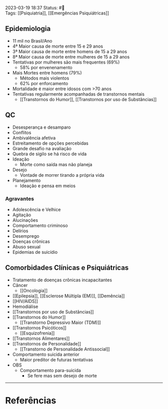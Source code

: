 2023-03-19 18:37
Status: #🌱   
Tags: [[Psiquiatria]], [[Emergências Psiquiátricas]]
<br/>
## Epidemiologia
- 11 mil no Brasil/Ano
- 4ª Maior causa de morte entre 15 e 29 anos
- 3ª Maior causa de morte entre homens de 15 a 29 anos
- 8ª Maior causa de morte entre mulheres de 15 a 29 anos
- Tentativas por mulheres são mais frequentes (69%)
	- 58% por envenenamento
- Mais Mortes entre homens (79%)
	- Métodos mais violentos
	- 62% por enforcamento
- Mortalidade é maior entre idosos com >70 anos
- Tentativas regularmente acompanhadas de transtornos mentais
	- [[Transtornos do Humor]], [[Transtornos por uso de Substâncias]]
## QC
- Desesperança e desamparo
- Conflitos
- Ambivalência afetiva
- Estreitamento de opções percebidas
- Grande desafio na avaliação
- Quebra de sigilo se há risco de vida
- Ideação
	- Morte como saída mas não planeja
- Desejo
	- Vontade de morrer tirando a própria vida
- Planejamento
	- Ideação e pensa em meios
### Agravantes
- Adolescência e Velhice
- Agitação
- Alucinações
- Comportamento criminoso
- Delírios
- Desemprego
- Doenças crônicas
- Abuso sexual
- Epidemias de suicídio
## Comorbidades Clínicas e Psiquiátricas
- Tratamento de doenças crônicas incapacitantes
- Câncer
	- [[Oncologia]]
- [[Epilepsia]], [[Esclerose Múltipla (EM)]], [[Demência]]
- [[HIV/AIDS]]
- Hemodiálise
- [[Transtornos por uso de Substâncias]]
- [[Transtornos do Humor]]
	- [[Transtorno Depressivo Maior (TDM)]]
- [[Transtornos Psicóticos]]
	- [[Esquizofrenia]]
- [[Transtornos Alimentares]]
- [[Transtornos de Personalidade]]
	- [[Transtorno de Personalidade Antissocial]]
- Comportamento suicida anterior
	- Maior preditor de futuras tentativas
- OBS
	- Comportamento para-suicida
		- Se fere mas sem desejo de morte


____
# Referências

